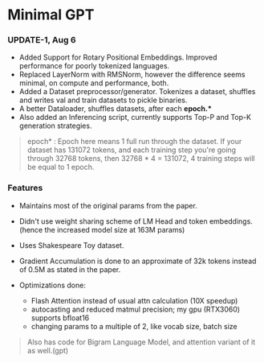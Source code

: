 # Minimal GPT 
### <b>UPDATE-1, Aug 6 </b>
- Added Support for Rotary Positional Embeddings. Improved performance for poorly tokenized languages.
- Replaced LayerNorm with RMSNorm, however the difference seems minimal, on compute and performance, both.
- Added a Dataset preprocessor/generator. Tokenizes a dataset, shuffles and writes val and train datasets to pickle binaries.
- A better Dataloader, shuffles datasets, after each <b>epoch.*</b>
- Also added an Inferencing script, currently supports Top-P and Top-K generation strategies.
> epoch* : Epoch here means 1 full run through the dataset. If your dataset has 131072 tokens, and each training step you're going through 32768 tokens, then 32768 * 4 = 131072, 4 training steps will be equal to 1 epoch.
### Features
- Maintains most of the original params from the paper. 

- Didn't use weight sharing scheme of LM Head and token embeddings. (hence the increased model size at 163M params)

- Uses Shakespeare Toy dataset.

- Gradient Accumulation is done to an approximate of 32k tokens instead of 0.5M as stated in the paper.

- Optimizations done:
    - Flash Attention instead of usual attn calculation (10X speedup)
    - autocasting and reduced matmul precision; my gpu (RTX3060) supports bfloat16
    - changing params to a multiple of 2, like vocab size, batch size

> Also has code for Bigram Language Model, and attention variant of it as well.(gpt)
